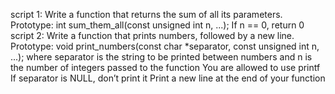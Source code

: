script 1: Write a function that returns the sum of all its parameters.
Prototype: int sum_them_all(const unsigned int n, ...);
If n == 0, return 0
script 2: Write a function that prints numbers, followed by a new line.
Prototype: void print_numbers(const char *separator, const unsigned int n, ...);
where separator is the string to be printed between numbers
and n is the number of integers passed to the function
You are allowed to use printf
If separator is NULL, don’t print it
Print a new line at the end of your function
